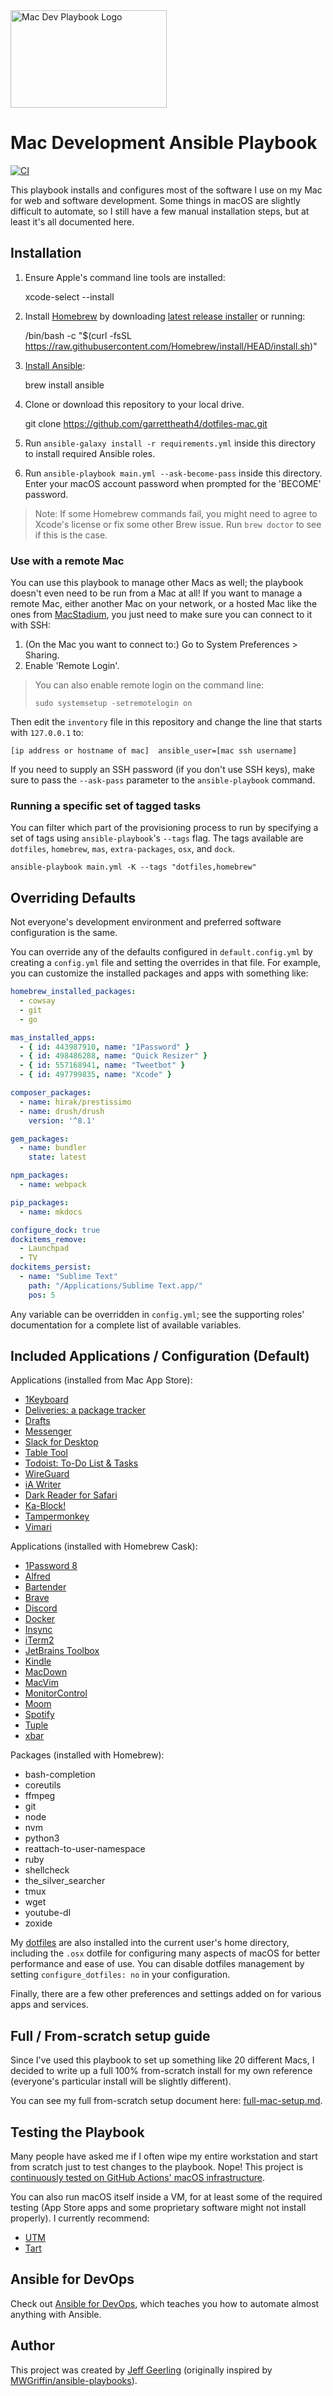 <img src="https://raw.githubusercontent.com/geerlingguy/mac-dev-playbook/master/files/Mac-Dev-Playbook-Logo.png" width="250" height="156" alt="Mac Dev Playbook Logo" />

# Mac Development Ansible Playbook

[![CI][badge-gh-actions]][link-gh-actions]

This playbook installs and configures most of the software I use on my Mac for web and software development. Some things in macOS are slightly difficult to automate, so I still have a few manual installation steps, but at least it's all documented here.


## Installation

  1. Ensure Apple's command line tools are installed:

        xcode-select --install

  2. Install [Homebrew](https://brew.sh/) by downloading
     [latest release installer](https://github.com/Homebrew/brew/releases/latest) or running:

        /bin/bash -c "$(curl -fsSL https://raw.githubusercontent.com/Homebrew/install/HEAD/install.sh)"

  3. [Install Ansible](https://docs.ansible.com/ansible/latest/installation_guide/index.html):

        brew install ansible

  4. Clone or download this repository to your local drive.

        git clone https://github.com/garrettheath4/dotfiles-mac.git

  5. Run `ansible-galaxy install -r requirements.yml` inside this directory to install required Ansible roles.
  6. Run `ansible-playbook main.yml --ask-become-pass` inside this directory. Enter your macOS account password when prompted for the 'BECOME' password.

> Note: If some Homebrew commands fail, you might need to agree to Xcode's license or fix some other Brew issue. Run `brew doctor` to see if this is the case.


### Use with a remote Mac

You can use this playbook to manage other Macs as well; the playbook doesn't even need to be run from a Mac at all! If you want to manage a remote Mac, either another Mac on your network, or a hosted Mac like the ones from [MacStadium](https://www.macstadium.com), you just need to make sure you can connect to it with SSH:

  1. (On the Mac you want to connect to:) Go to System Preferences > Sharing.
  2. Enable 'Remote Login'.

> You can also enable remote login on the command line:
>
>     sudo systemsetup -setremotelogin on

Then edit the `inventory` file in this repository and change the line that starts with `127.0.0.1` to:

```
[ip address or hostname of mac]  ansible_user=[mac ssh username]
```

If you need to supply an SSH password (if you don't use SSH keys), make sure to pass the `--ask-pass` parameter to the `ansible-playbook` command.


### Running a specific set of tagged tasks

You can filter which part of the provisioning process to run by specifying a set of tags using `ansible-playbook`'s `--tags` flag. The tags available are `dotfiles`, `homebrew`, `mas`, `extra-packages`, `osx`, and `dock`.

    ansible-playbook main.yml -K --tags "dotfiles,homebrew"


## Overriding Defaults

Not everyone's development environment and preferred software configuration is the same.

You can override any of the defaults configured in `default.config.yml` by creating a `config.yml` file and setting the overrides in that file. For example, you can customize the installed packages and apps with something like:

```yaml
homebrew_installed_packages:
  - cowsay
  - git
  - go

mas_installed_apps:
  - { id: 443987910, name: "1Password" }
  - { id: 498486288, name: "Quick Resizer" }
  - { id: 557168941, name: "Tweetbot" }
  - { id: 497799835, name: "Xcode" }

composer_packages:
  - name: hirak/prestissimo
  - name: drush/drush
    version: '^8.1'

gem_packages:
  - name: bundler
    state: latest

npm_packages:
  - name: webpack

pip_packages:
  - name: mkdocs

configure_dock: true
dockitems_remove:
  - Launchpad
  - TV
dockitems_persist:
  - name: "Sublime Text"
    path: "/Applications/Sublime Text.app/"
    pos: 5
```

Any variable can be overridden in `config.yml`; see the supporting roles' documentation for a complete list of available variables.


## Included Applications / Configuration (Default)

Applications (installed from Mac App Store):

 - [1Keyboard](https://apps.apple.com/us/app/id766939888)
 - [Deliveries: a package tracker](https://apps.apple.com/us/app/id290986013)
 - [Drafts](https://apps.apple.com/us/app/id1435957248)
 - [Messenger](https://apps.apple.com/us/app/id1480068668)
 - [Slack for Desktop](https://apps.apple.com/us/app/id803453959)
 - [Table Tool](https://apps.apple.com/us/app/id1122008420)
 - [Todoist: To-Do List & Tasks](https://apps.apple.com/us/app/id585829637)
 - [WireGuard](https://apps.apple.com/us/app/id1451685025)
 - [iA Writer](https://apps.apple.com/us/app/id775737590)
 - [Dark Reader for Safari](https://apps.apple.com/us/app/id1438243180)
 - [Ka-Block!](https://apps.apple.com/us/app/id1335413823)
 - [Tampermonkey](https://apps.apple.com/us/app/id1482490089)
 - [Vimari](https://apps.apple.com/us/app/id1480933944)

Applications (installed with Homebrew Cask):

  - [1Password 8](https://formulae.brew.sh/cask/1password)
  - [Alfred](https://formulae.brew.sh/cask/alfred)
  - [Bartender](https://formulae.brew.sh/cask/bartender)
  - [Brave](https://formulae.brew.sh/cask/brave-browser)
  - [Discord](https://formulae.brew.sh/cask/discord)
  - [Docker](https://formulae.brew.sh/cask/docker)
  - [Insync](https://formulae.brew.sh/cask/insync)
  - [iTerm2](https://formulae.brew.sh/cask/iterm2)
  - [JetBrains Toolbox](https://formulae.brew.sh/cask/jetbrains-toolbox)
  - [Kindle](https://formulae.brew.sh/cask/kindle)
  - [MacDown](https://formulae.brew.sh/cask/macdown)
  - [MacVim](https://formulae.brew.sh/cask/macvim)
  - [MonitorControl](https://formulae.brew.sh/cask/monitorcontrol)
  - [Moom](https://formulae.brew.sh/cask/moom)
  - [Spotify](https://formulae.brew.sh/cask/spotify)
  - [Tuple](https://formulae.brew.sh/cask/tuple)
  - [xbar](https://formulae.brew.sh/cask/xbar)

Packages (installed with Homebrew):

  - bash-completion
  - coreutils
  - ffmpeg
  - git
  - node
  - nvm
  - python3
  - reattach-to-user-namespace
  - ruby
  - shellcheck
  - the_silver_searcher
  - tmux
  - wget
  - youtube-dl
  - zoxide

My [dotfiles](https://github.com/geerlingguy/dotfiles) are also installed into the current user's home directory, including the `.osx` dotfile for configuring many aspects of macOS for better performance and ease of use. You can disable dotfiles management by setting `configure_dotfiles: no` in your configuration.

Finally, there are a few other preferences and settings added on for various apps and services.

## Full / From-scratch setup guide

Since I've used this playbook to set up something like 20 different Macs, I decided to write up a full 100% from-scratch install for my own reference (everyone's particular install will be slightly different).

You can see my full from-scratch setup document here: [full-mac-setup.md](full-mac-setup.md).


## Testing the Playbook

Many people have asked me if I often wipe my entire workstation and start from scratch just to test changes to the playbook. Nope! This project is [continuously tested on GitHub Actions' macOS infrastructure](https://github.com/geerlingguy/mac-dev-playbook/actions?query=workflow%3ACI).

You can also run macOS itself inside a VM, for at least some of the required testing (App Store apps and some proprietary software might not install properly). I currently recommend:

  - [UTM](https://mac.getutm.app)
  - [Tart](https://github.com/cirruslabs/tart)


## Ansible for DevOps

Check out [Ansible for DevOps](https://www.ansiblefordevops.com/), which teaches you how to automate almost anything with Ansible.


## Author

This project was created by [Jeff Geerling](https://www.jeffgeerling.com/) (originally inspired by [MWGriffin/ansible-playbooks](https://github.com/MWGriffin/ansible-playbooks)).


<!-- Links -->
[badge-gh-actions]: https://github.com/geerlingguy/mac-dev-playbook/workflows/CI/badge.svg?event=push
[link-gh-actions]: https://github.com/geerlingguy/mac-dev-playbook/actions?query=workflow%3ACI
